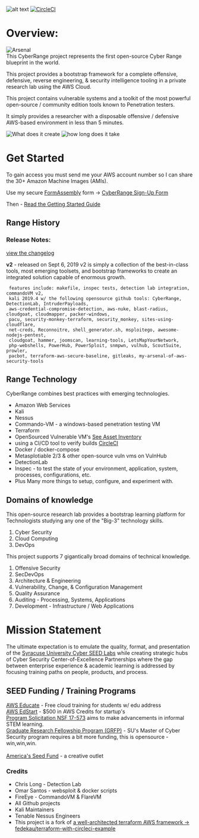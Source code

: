 ![alt text](img/cyberRange_logo_v2.png "Cyber Range")
[![CircleCI](https://circleci.com/gh/cappetta/CyberRange.svg?style=svg)](https://circleci.com/gh/cappetta/CyberRange)

# Overview: 
![Arsenal](https://github.com/secdevops-cuse/badges/blob/master/arsenal/europe/2019.svg)<br>
This CyberRange project represents the first open-source Cyber Range blueprint in the world.

This project provides a bootstrap framework for a complete  offensive, defensive, reverse engineering, & security intelligence tooling in a private research lab using the AWS Cloud. 

This project contains vulnerable systems and a toolkit of the most powerful open-source / community edition tools known to Penetration testers.

It simply provides a researcher with a disposable offensive / defensive AWS-based environment in less than 5 minutes.

![What does it create](img/CyberRange-architecture-v2.png)
![how long does it take](img/how-long-does-it-take.png)


# Get Started
To gain access you must send me your AWS account number so I can share the 30+ Amazon Machine Images (AMIs).  

Use my secure [FormAssembly](https://www.formassembly.com) form -> [CyberRange Sign-Up Form](https://www.tfaforms.com/4729221) 

Then - [Read the Getting Started Guide](tutorials/getting_started.md)
<br/>

## Range History
### Release Notes: 
 [view the changelog](changelog.md)



<b>v2</b> - released on Sept 6, 2019
    v2 is simply a collection of the best-in-class tools, most emerging toolsets, and bootstrap frameworks to create an integrated solution capable of enormous growth.
 
     features include: makefile, inspec tests, detection lab integration, commandoVM v2, 
     kali 2019.4 w/ the following opensource github tools: CyberRange, DetectionLab, IntruderPayloads, 
     aws-credential-compromise-detection, aws-nuke, blast-radius, cloudgoat, cloudmapper, packer-windows, 
     pacu, security-monkey-terraform, security_monkey, sites-using-cloudflare, 
     net-creds, Reconnoitre, shell_generator.sh, msploitego, awesome-nodejs-pentest, 
     cloudgoat, hammer, joomscan, learning-tools, LetsMapYourNetwork, 
     php-webshells, PowerHub, PowerSploit, snmpwn, vulhub, ScoutSuite, prowler, 
     pacbot, terraform-aws-secure-baseline, gitleaks, my-arsenal-of-aws-security-tools   


## Range Technology  
CyberRange combines best practices with emerging technologies.
 - Amazon Web Services
 - Kali
 - Nessus
 - Commando-VM - a windows-based penetration testing VM
 - Terraform
 - OpenSourced Vulnerable VM's [See Asset Inventory](asset-inventory.md)
 - using a CI/CD tool to verify builds [CircleCI](https://circleci.com/)
 - Docker / docker-compose 
 - Metasplotiable 2/3 & other open-source vuln vms on VulnHub
 - DetectionLab
 - Inspec - to test the state of your environment, application, system, processes, configurations, etc.
 - Plus Many more things to setup, configure, and experiment with.
 
  


## Domains of knowledge
This open-source research lab provides a bootstrap learning platform for 
Technologists studying any one of the "Big-3" technology skills.  

1. Cyber Security
2. Cloud Computing
3. DevOps
 
This project supports 7 gigantically broad domains of technical knowledge.

1. Offensive Security
2. SecDevOps
3. Architecture & Engineering
4. Vulnerability, Change, & Configuration Management
5. Quality Assurance
6. Auditing - Processing, Systems, Applications
7. Development - Infrastructure / Web Applications

# Mission Statement
 
The ultimate expectation is to emulate the quality, format, and presentation of 
the [Syracuse University Cyber SEED Labs](http://www.cis.syr.edu/~wedu/seed/Labs_16.04/) while 
creating strategic hubs of Cyber Security Center-of-Excellence Partnerships where the gap
between enterprise experience & academic learning is addressed by focusing training paths on 
people, products, and process. 

## SEED Funding / Training Programs
[AWS Educate](https://aws.amazon.com/education/awseducate/) - Free cloud training for students w/ edu address <br/>
[AWS EdStart](https://aws.amazon.com/education/edstart/) - $500 in AWS Credits for startup's <br/>
[Program Solicitation NSF 17-573](https://www.nsf.gov/pubs/2017/nsf17573/nsf17573.htm) aims to make advancements in informal STEM learning. <br/>
[Graduate Research Fellowship Program (GRFP)](https://www.nsf.gov/pubs/2019/nsf19590/nsf19590.htm) - SU's Master of Cyber Security program requires a bit more funding, this is opensource - win,win,win.<br/>  
[America's Seed Fund](https://seedfund.nsf.gov/) - a creative outlet  


### Credits
 - Chris Long - Detection Lab
 - Omar Santos - websploit & docker scripts
 - FireEye - CommandoVM & FlareVM
 - All Github projects
 - Kali Maintainers
 - Tenable Nessus Engineers
 - This project is a fork of [a well-architected terraform AWS framework -> fedekau/terraform-with-circleci-example](https://github.com/fedekau/terraform-with-circleci-example)